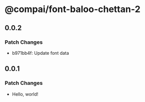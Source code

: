 # @compai/font-baloo-chettan-2

## 0.0.2

### Patch Changes

- b971bb4f: Update font data

## 0.0.1

### Patch Changes

- Hello, world!

